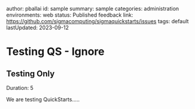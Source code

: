 author: pballai
id: sample
summary: sample
categories: administration
environments: web
status: Published
feedback link: https://github.com/sigmacomputing/sigmaquickstarts/issues
tags: default
lastUpdated: 2023-09-12

# Testing QS - Ignore

## Testing Only
Duration: 5 

We are testing QuickStarts.....


<!-- END OF OVERVIEW -->